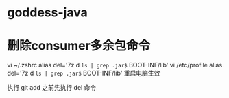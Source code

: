 # goddess-java

# 删除consumer多余包命令
vi ~/.zshrc
alias del='7z d  `ls | grep .jar$`  BOOT-INF/lib'
vi /etc/profile 
alias del='7z d `ls | grep .jar$`  BOOT-INF/lib'
重启电脑生效

执行 git add 之前先执行 del 命令
